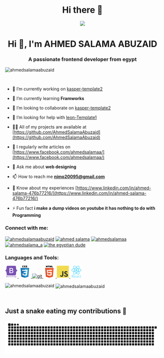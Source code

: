 <p>
<h1 align='center'> Hi there 👋 </h1>
</p>
<p align='center'>
<img src="https://readme-typing-svg.herokuapp.com?color=%2336BCF7&size=25&center=true&vCenter=true&width=433&height=75&lines=I'm+ahmed+salama;Front-end+Web+Developer;self+taught+love+to+learn+more+;♥☻+wish+me+luck+☻♥">

<!--
**AhmedSalamaAbuzaid/AhmedSalamaAbuzaid** is a ✨ _special_ ✨ repository because its `README.md` (this file) appears on your GitHub profile.

Here are some ideas to get you started:

- 🔭 I’m currently working on ...
- 🌱 I’m currently learning ...
- 👯 I’m looking to collaborate on ...
- 🤔 I’m looking for help with ...
- 💬 Ask me about ...
- 📫 How to reach me: ...
- 😄 Pronouns: ...
- ⚡ Fun fact: ...
-->
<h1 align="center">Hi 👋, I'm AHMED SALAMA ABUZAID</h1>
<h3 align="center">A passionate frontend developer from egypt</h3>

<p align="left"> <img src="https://komarev.com/ghpvc/?username=ahmedsalamaabuzaid&label=Profile%20views&color=0e75b6&style=flat" alt="ahmedsalamaabuzaid" /> </p>

<p align="left"> <a href="https://twitter.com/" target="blank"><img src="https://img.shields.io/twitter/follow/?logo=twitter&style=for-the-badge" alt="" /></a> </p>

- 🔭 I’m currently working on [kasper-template2](https://github.com/AhmedSalamaAbuzaid/kasper-template2)

- 🌱 I’m currently learning **Framworks**

- 👯 I’m looking to collaborate on [kasper-template2](https://github.com/AhmedSalamaAbuzaid/kasper-template2)

- 🤝 I’m looking for help with [leon-Template1](https://github.com/AhmedSalamaAbuzaid/leon-Template1)

- 👨‍💻 All of my projects are available at [https://github.com/AhmedSalamaAbuzaid](https://github.com/AhmedSalamaAbuzaid)

- 📝 I regularly write articles on [https://www.facebook.com/ahmedsalamaa/](https://www.facebook.com/ahmedsalamaa/)

- 💬 Ask me about **web designing**

- 📫 How to reach me **nimo20095@gmail.com**

- 📄 Know about my experiences [https://www.linkedin.com/in/ahmed-salama-476b77216/](https://www.linkedin.com/in/ahmed-salama-476b77216/)

- ⚡ Fun fact **i make a dump videos on youtube it has nothing to do with Programming**

<h3 align="left">Connect with me:</h3>
<p align="left">
<a href="https://codepen.io/ahmedsalamaabuzaid" target="blank"><img align="center" src="https://raw.githubusercontent.com/rahuldkjain/github-profile-readme-generator/master/src/images/icons/Social/codepen.svg" alt="ahmedsalamaabuzaid" height="30" width="40" /></a>
<a href="https://linkedin.com/in/ahmed salama" target="blank"><img align="center" src="https://raw.githubusercontent.com/rahuldkjain/github-profile-readme-generator/master/src/images/icons/Social/linked-in-alt.svg" alt="ahmed salama" height="30" width="40" /></a>
<a href="https://fb.com/ahmedsalamaa" target="blank"><img align="center" src="https://raw.githubusercontent.com/rahuldkjain/github-profile-readme-generator/master/src/images/icons/Social/facebook.svg" alt="ahmedsalamaa" height="30" width="40" /></a>
<a href="https://instagram.com/ahmedsalama_a" target="blank"><img align="center" src="https://raw.githubusercontent.com/rahuldkjain/github-profile-readme-generator/master/src/images/icons/Social/instagram.svg" alt="ahmedsalama_a" height="30" width="40" /></a>
<a href="https://www.youtube.com/user/ahmedslamadrag" target="blank"><img align="center" src="https://raw.githubusercontent.com/rahuldkjain/github-profile-readme-generator/master/src/images/icons/Social/youtube.svg" alt="the egyptian dude" height="30" width="40" /></a>
</p>

<h3 align="left">Languages and Tools:</h3>
<p align="left"> <a href="https://getbootstrap.com" target="_blank" rel="noreferrer"> <img src="https://raw.githubusercontent.com/devicons/devicon/master/icons/bootstrap/bootstrap-plain-wordmark.svg" alt="bootstrap" width="40" height="40"/> </a> <a href="https://www.w3schools.com/css/" target="_blank" rel="noreferrer"> <img src="https://raw.githubusercontent.com/devicons/devicon/master/icons/css3/css3-original-wordmark.svg" alt="css3" width="40" height="40"/> </a> <a href="https://git-scm.com/" target="_blank" rel="noreferrer"> <img src="https://www.vectorlogo.zone/logos/git-scm/git-scm-icon.svg" alt="git" width="40" height="40"/> </a> <a href="https://www.w3.org/html/" target="_blank" rel="noreferrer"> <img src="https://raw.githubusercontent.com/devicons/devicon/master/icons/html5/html5-original-wordmark.svg" alt="html5" width="40" height="40"/> </a> <a href="https://developer.mozilla.org/en-US/docs/Web/JavaScript" target="_blank" rel="noreferrer"> <img src="https://raw.githubusercontent.com/devicons/devicon/master/icons/javascript/javascript-original.svg" alt="javascript" width="40" height="40"/> </a> <a href="https://reactjs.org/" target="_blank" rel="noreferrer"> <img src="https://raw.githubusercontent.com/devicons/devicon/master/icons/react/react-original-wordmark.svg" alt="react" width="40" height="40"/> </a> </p>

<p><img align="left" src="https://github-readme-stats.vercel.app/api/top-langs?username=ahmedsalamaabuzaid&show_icons=true&theme=gruvbox&locale=en&layout=compact" alt="ahmedsalamaabuzaid" /></p>

<p>&nbsp;<img align="center" src="https://github-readme-stats.vercel.app/api?username=ahmedsalamaabuzaid&show_icons=true&theme=tokyonight&locale=en" alt="ahmedsalamaabuzaid" /></p>

<br>

## Just a snake eating my contributions 🐍
<p align='center'>
<img src="https://github.com/chinmay29hub/chinmay29hub/raw/output/github-contribution-grid-snake.svg">
</p>
